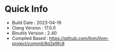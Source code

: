 # Quick Info
* Build Date : 2023-04-19
* Clang Version : 17.0.0
* Binutils Version : 2.40
* Compiled Based : https://github.com/llvm/llvm-project/commit/8d2e9fc8
